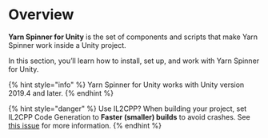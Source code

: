 # Overview

**Yarn Spinner for Unity** is the set of components and scripts that make Yarn Spinner work inside a Unity project.

In this section, you’ll learn how to install, set up, and work with Yarn Spinner for Unity.

{% hint style="info" %}
Yarn Spinner for Unity works with Unity version 2019.4 and later.
{% endhint %}

{% hint style="danger" %}
Use IL2CPP? When building your project, set IL2CPP Code Generation to **Faster (smaller) builds** to avoid crashes. See [this issue](https://github.com/YarnSpinnerTool/YarnSpinner-Unity/issues/163) for more information.
{% endhint %}